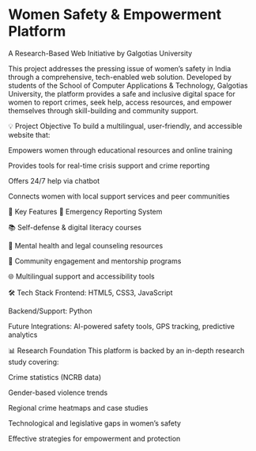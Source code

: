 # Women Safety & Empowerment Platform
A Research-Based Web Initiative by Galgotias University

This project addresses the pressing issue of women’s safety in India through a comprehensive, tech-enabled web solution. Developed by students of the School of Computer Applications & Technology, Galgotias University, the platform provides a safe and inclusive digital space for women to report crimes, seek help, access resources, and empower themselves through skill-building and community support.

💡 Project Objective
To build a multilingual, user-friendly, and accessible website that:

Empowers women through educational resources and online training

Provides tools for real-time crisis support and crime reporting

Offers 24/7 help via chatbot

Connects women with local support services and peer communities

🔐 Key Features
📍 Emergency Reporting System

📚 Self-defense & digital literacy courses

🧠 Mental health and legal counseling resources

🤝 Community engagement and mentorship programs

🌐 Multilingual support and accessibility tools

🛠️ Tech Stack
Frontend: HTML5, CSS3, JavaScript

Backend/Support: Python

Future Integrations: AI-powered safety tools, GPS tracking, predictive analytics

📊 Research Foundation
This platform is backed by an in-depth research study covering:

Crime statistics (NCRB data)

Gender-based violence trends

Regional crime heatmaps and case studies

Technological and legislative gaps in women’s safety

Effective strategies for empowerment and protection
